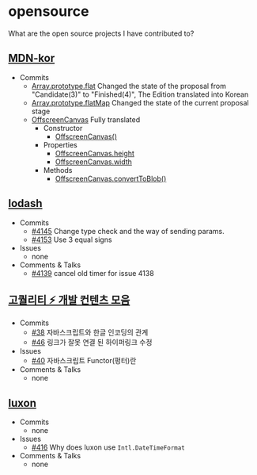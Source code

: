 # opensource
What are the open source projects I have contributed to?

## [MDN-kor](https://developer.mozilla.org/ko/docs/Web/JavaScript/Reference)
* Commits
  * [Array.prototype.flat](https://developer.mozilla.org/ko/docs/Web/JavaScript/Reference/Global_Objects/Array/flat) 	Changed the state of the proposal from "Candidate(3)" to "Finished(4)", The Edition translated into Korean
  * [Array.prototype.flatMap](https://developer.mozilla.org/ko/docs/Web/JavaScript/Reference/Global_Objects/Array/flatMap) Changed the state of the current proposal stage
  * [OffscreenCanvas](https://developer.mozilla.org/ko/docs/Web/API/OffscreenCanvas) Fully translated
    * Constructor
      * [OffscreenCanvas()](https://developer.mozilla.org/ko/docs/Web/API/OffscreenCanvas/OffscreenCanvas)
    * Properties
      * [OffscreenCanvas.height](https://developer.mozilla.org/ko/docs/Web/API/OffscreenCanvas/height)
      * [OffscreenCanvas.width](https://developer.mozilla.org/ko/docs/Web/API/OffscreenCanvas/width)
    * Methods
      * [OffscreenCanvas.convertToBlob()](https://developer.mozilla.org/ko/docs/Web/API/OffscreenCanvas/toBlob)

## [lodash](https://github.com/lodash/lodash/)
* Commits 
  * [#4145](https://github.com/lodash/lodash/pull/4145) Change type check and the way of sending params.
  * [#4153](https://github.com/lodash/lodash/pull/4153) Use 3 equal signs
* Issues
  * none
* Comments & Talks
  * [#4139](https://github.com/lodash/lodash/pull/4139) cancel old timer for issue 4138
  
## [고퀄리티 ⚡️ 개발 컨텐츠 모음](https://github.com/Integerous/goQuality-dev-contents)
* Commits
  * [#38](https://github.com/Integerous/goQuality-dev-contents/pull/38) 자바스크립트와 한글 인코딩의 관계
  * [#46](https://github.com/Integerous/goQuality-dev-contents/pull/46) 링크가 잘못 연결 된 하이퍼링크 수정
* Issues
  * [#40](https://github.com/Integerous/goQuality-dev-contents/issues/40) 자바스크립트 Functor(펑터)란
* Comments & Talks
  * none

## [luxon](https://github.com/moment/luxon)
* Commits
  * none
* Issues
  * [#416](https://github.com/moment/luxon/issues/416) Why does luxon use ```Intl.DateTimeFormat```
* Comments & Talks
  * none
